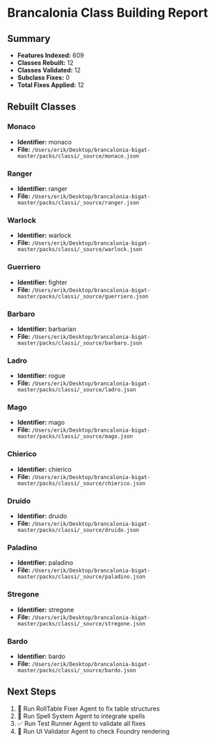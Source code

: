 # Brancalonia Class Building Report

## Summary

- **Features Indexed:** 609
- **Classes Rebuilt:** 12
- **Classes Validated:** 12
- **Subclass Fixes:** 0
- **Total Fixes Applied:** 12

## Rebuilt Classes

### Monaco
- **Identifier:** monaco
- **File:** `/Users/erik/Desktop/brancalonia-bigat-master/packs/classi/_source/monaco.json`

### Ranger
- **Identifier:** ranger
- **File:** `/Users/erik/Desktop/brancalonia-bigat-master/packs/classi/_source/ranger.json`

### Warlock
- **Identifier:** warlock
- **File:** `/Users/erik/Desktop/brancalonia-bigat-master/packs/classi/_source/warlock.json`

### Guerriero
- **Identifier:** fighter
- **File:** `/Users/erik/Desktop/brancalonia-bigat-master/packs/classi/_source/guerriero.json`

### Barbaro
- **Identifier:** barbarian
- **File:** `/Users/erik/Desktop/brancalonia-bigat-master/packs/classi/_source/barbaro.json`

### Ladro
- **Identifier:** rogue
- **File:** `/Users/erik/Desktop/brancalonia-bigat-master/packs/classi/_source/ladro.json`

### Mago
- **Identifier:** mago
- **File:** `/Users/erik/Desktop/brancalonia-bigat-master/packs/classi/_source/mago.json`

### Chierico
- **Identifier:** chierico
- **File:** `/Users/erik/Desktop/brancalonia-bigat-master/packs/classi/_source/chierico.json`

### Druido
- **Identifier:** druido
- **File:** `/Users/erik/Desktop/brancalonia-bigat-master/packs/classi/_source/druido.json`

### Paladino
- **Identifier:** paladino
- **File:** `/Users/erik/Desktop/brancalonia-bigat-master/packs/classi/_source/paladino.json`

### Stregone
- **Identifier:** stregone
- **File:** `/Users/erik/Desktop/brancalonia-bigat-master/packs/classi/_source/stregone.json`

### Bardo
- **Identifier:** bardo
- **File:** `/Users/erik/Desktop/brancalonia-bigat-master/packs/classi/_source/bardo.json`

## Next Steps

1. 🎲 Run RollTable Fixer Agent to fix table structures
2. 🔮 Run Spell System Agent to integrate spells
3. ✅ Run Test Runner Agent to validate all fixes
4. 🎨 Run UI Validator Agent to check Foundry rendering
